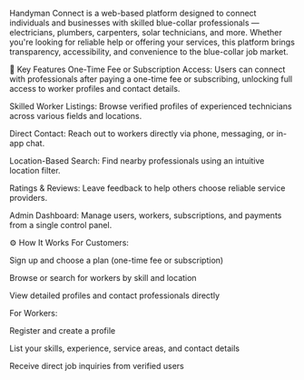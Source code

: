 Handyman Connect is a web-based platform designed to connect individuals and businesses with skilled blue-collar professionals — electricians, plumbers, carpenters, solar technicians, and more. Whether you're looking for reliable help or offering your services, this platform brings transparency, accessibility, and convenience to the blue-collar job market.

🔧 Key Features
One-Time Fee or Subscription Access: Users can connect with professionals after paying a one-time fee or subscribing, unlocking full access to worker profiles and contact details.

Skilled Worker Listings: Browse verified profiles of experienced technicians across various fields and locations.

Direct Contact: Reach out to workers directly via phone, messaging, or in-app chat.

Location-Based Search: Find nearby professionals using an intuitive location filter.

Ratings & Reviews: Leave feedback to help others choose reliable service providers.

Admin Dashboard: Manage users, workers, subscriptions, and payments from a single control panel.

⚙️ How It Works
For Customers:

Sign up and choose a plan (one-time fee or subscription)

Browse or search for workers by skill and location

View detailed profiles and contact professionals directly

For Workers:

Register and create a profile

List your skills, experience, service areas, and contact details

Receive direct job inquiries from verified users
